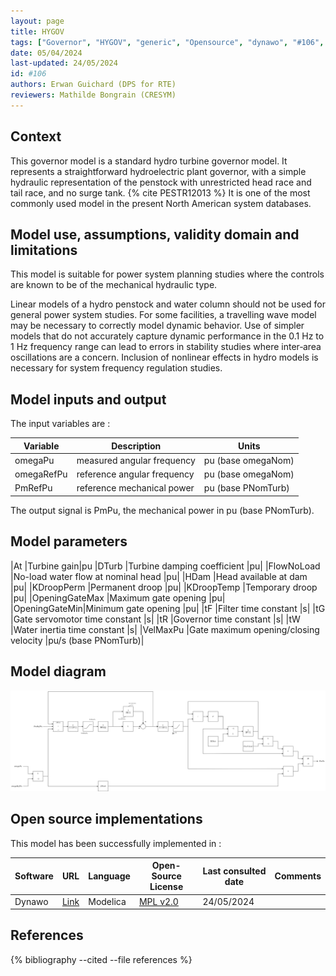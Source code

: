 ```yaml
---
layout: page
title: HYGOV
tags: ["Governor", "HYGOV", "generic", "Opensource", "dynawo", "#106", "WEHGOV", "WPIDHY"]
date: 05/04/2024
last-updated: 24/05/2024
id: #106
authors: Erwan Guichard (DPS for RTE)
reviewers: Mathilde Bongrain (CRESYM)
---
```


## Context

This governor model is a standard hydro turbine governor model. It represents a straightforward hydroelectric plant governor, with a simple hydraulic representation of the penstock with unrestricted head race and tail race, and no surge tank. {% cite PESTR12013 %}
It is one of the most commonly used model in the present North American system databases.

## Model use, assumptions, validity domain and limitations

This model is suitable for power system planning studies where the controls are known to be of the mechanical hydraulic type.

Linear models of a hydro penstock and water column should not be used for general power system studies. For some facilities, a travelling wave model may be necessary to correctly model dynamic behavior. Use of simpler models that do not accurately capture dynamic performance in the 0.1 Hz to 1 Hz frequency range can lead to errors in stability studies where inter‐area oscillations are a concern. Inclusion of nonlinear effects in hydro models is necessary for system frequency regulation studies.

## Model inputs and output

The input variables are :

| Variable | Description | Units |
|-----------|--------------| ------|
| omegaPu | measured angular frequency |pu (base omegaNom)|
| omegaRefPu | reference angular frequency |pu (base omegaNom)|
| PmRefPu | reference mechanical power |pu (base PNomTurb)|

The output signal is PmPu, the mechanical power in pu (base PNomTurb).

## Model parameters

|At |Turbine gain|pu
|DTurb |Turbine damping coefficient |pu|
|FlowNoLoad |No-load water flow at nominal head |pu|
|HDam |Head available at dam |pu|
|KDroopPerm |Permanent droop |pu|
|KDroopTemp |Temporary droop |pu|
|OpeningGateMax |Maximum gate opening |pu|
|OpeningGateMin|Minimum gate opening |pu|
|tF |Filter time constant |s|
|tG |Gate servomotor time constant |s|
|tR |Governor time constant |s|
|tW |Water inertia time constant |s|
|VelMaxPu |Gate maximum opening/closing velocity |pu/s (base PNomTurb)|

## Model diagram

![HYGOV](/pages/models/regulations/governor/HYGOV/HYGOV.drawio.svg)

## Open source implementations

This model has been successfully implemented in :

| Software      | URL | Language | Open-Source License | Last consulted date | Comments |
| ------------- | --- | -------- | ------------------- | ------------------- | -------- |
| Dynawo | [Link](https://github.com/dynawo/dynawo) | Modelica | [MPL v2.0](https://www.mozilla.org/en-US/MPL/2.0/)  | 24/05/2024 |  |

## References

{% bibliography --cited --file references  %}
